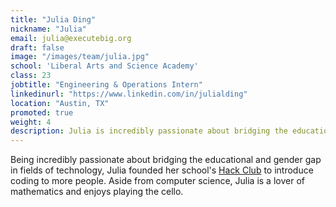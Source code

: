 ```yaml
---
title: "Julia Ding"
nickname: "Julia"
email: julia@executebig.org
draft: false
image: "/images/team/julia.jpg"
school: 'Liberal Arts and Science Academy'
class: 23
jobtitle: "Engineering & Operations Intern"
linkedinurl: "https://www.linkedin.com/in/julialding"
location: "Austin, TX"
promoted: true
weight: 4
description: Julia is incredibly passionate about bridging the educational and gender gap in fields of technology and enjoys giving back to the community.
---
```


Being incredibly passionate about bridging the educational and gender gap in fields of technology, Julia founded her school's [Hack Club](https://hackclub.com) to introduce coding to more people. Aside from computer science, Julia is a lover of mathematics and enjoys playing the cello.
